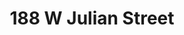 ---
title: 188 W Julian Street
address: 188 W Julian St, San Jose, CA 95110
developer: Swenson
municipality: San Jose
units: 205
phase: Under Review
permits:
    PRE24-199:
        status: Complete
        initial_date: 2024-08-19
        final_date: 2024-09-24
        apn: [25932106]
        address: 188 W Julian St, San Jose, CA 95110
        description: Focused Preliminary Review Request to construct a five-story 100% affordable housing development consisting of 205 units over two stories of at-grade podium parking, on an approximately 0.88-acre site.
        names: Farin Piran w/ Swenson
geometry: [37.33897633740122, -121.89648431779129]
published: True
---